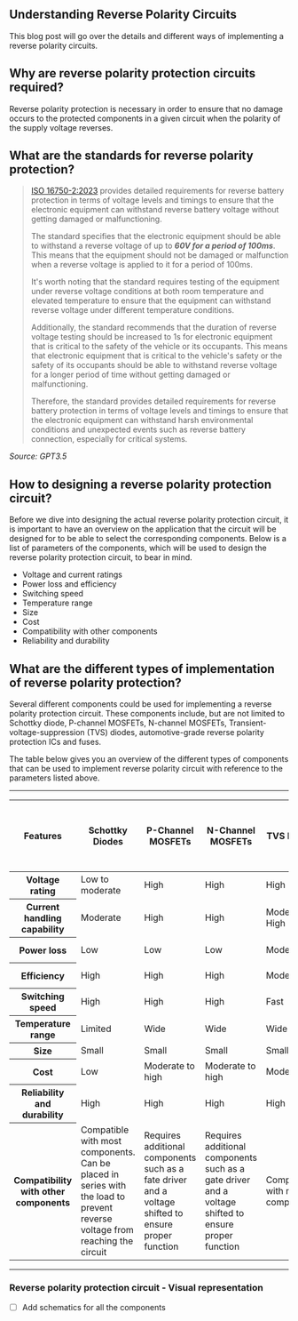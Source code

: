 ## Understanding Reverse Polarity Circuits

This blog post will go over the details and different ways of implementing a reverse polarity circuits. 

## Why are reverse polarity protection circuits required?

Reverse polarity protection is necessary in order to ensure that no damage occurs to the protected components in a given circuit when the polarity of the supply voltage reverses.

## What are the standards for reverse polarity protection?

> [ISO 16750-2:2023](https://www.iso.org/standard/76119.html) provides detailed requirements for reverse battery protection in terms of voltage levels and timings to ensure that the electronic equipment can withstand reverse battery voltage without getting damaged or malfunctioning. 
>
> The standard specifies that the electronic equipment should be able to withstand a reverse voltage of up to ***60V for a period of 100ms***. This means that the equipment should not be damaged or malfunction when a reverse voltage is applied to it for a period of 100ms. 
>
>It's worth noting that the standard requires testing of the equipment under reverse voltage conditions at both room temperature and elevated temperature to ensure that the equipment can withstand reverse voltage under different temperature conditions.
>
>Additionally, the standard recommends that the duration of reverse voltage testing should be increased to 1s for electronic equipment that is critical to the safety of the vehicle or its occupants. This means that electronic equipment that is critical to the vehicle's safety or the safety of its occupants should be able to withstand reverse voltage for a longer period of time without getting damaged or malfunctioning.
>
>Therefore, the standard provides detailed requirements for reverse battery protection in terms of voltage levels and timings to ensure that the electronic equipment can withstand harsh environmental conditions and unexpected events such as reverse battery connection, especially for critical systems.

*Source: GPT3.5*

## How to designing a reverse polarity protection circuit?

Before we dive into designing the actual reverse polarity protection circuit, it is important to have an overview on the application that the circuit will be designed for to be able to select the corresponding components. Below is a list of parameters of the components, which will be used to design the reverse polarity protection circuit, to bear in mind. 

- Voltage and current ratings
- Power loss and efficiency
- Switching speed
- Temperature range
- Size
- Cost
- Compatibility with other components
- Reliability and durability



## What are the different types of implementation of reverse polarity protection?

Several different components could be used for implementing a reverse polarity protection circuit. These components include, but are not limited to Schottky diode, P-channel MOSFETs, N-channel MOSFETs, Transient-voltage-suppression (TVS) diodes, automotive-grade reverse polarity protection ICs and fuses.

The table below gives you an overview of the different types of components that can be used to implement reverse polarity circuit with reference to the parameters listed above.

<!-- | Features	| Schottky Diodes	| P-Channel MOSFETs	| N-Channel MOSFETs	| TVS Diodes	| Automotive-grade Reverse Polarity Protection ICs	| Fuses |
| ---------- |  ------------ | ------------ | ---------- |  ------------ | ------------ | ---------- | 
| Voltage rating	                    | Low to moderate	| High	| High	| High	| High	| High |
| Current handling capability	        | Moderate	| High	| High	| Moderate to High	| Moderate to High	| High |
| Power loss	                        | Low	| Low	| Low	| Moderate	| Moderate to high	| Low |
| Efficiency	                        | High	| High	| High	| Moderate	| Moderate to high	| High |
| Switching speed	                    | High	| High	| High	| Fast	| Fast	| Slow |
| Temperature range	                    | Limited	| Wide    | Wide	| Wide	| Wide	| Wide |
|Size	                                | Small	| Small	| Small	| Small	| Small	| Small |
| Cost	                                | Low	| Moderate to high	| Moderate to high	| Moderate	| High	| Low |
| Reliability and durability	        | High	| High	| High	| High	| High	| High |
|Compatibility with other components	| Compatible with most components. Can be placed in series with the load to prevent reverse voltage from reaching the circuit	| Requires additional components such as a fate driver and a voltage shifted to ensure proper function	| Requires additional components such as a gate driver and a voltage shifted to ensure proper function	    | Compatible with most components	| Compatible with most components	| Compatible with most components | -->
---

<table>
    <thead>
        <tr>
            <th>Features</th>
            <th>Schottky Diodes</th>
            <th>P-Channel MOSFETs</th>
            <th>N-Channel MOSFETs</th>
            <th>TVS Diodes</th>
            <th>Automotive-grade Reverse Polarity Protection ICs</th>
            <th>Fuses</th>
        </tr>
    </thead>
    <tbody>
        <tr>
            <th>Voltage rating</th>
            <td>Low to moderate</td>
            <td>High</td>
            <td>High</td>
            <td>High</td>
            <td>High</td>
            <td>High</td>
        </tr>
        <tr>
            <th>Current handling capability</th>
            <td>Moderate</td>
            <td>High</td>
            <td>High</td>
            <td>Moderate to High</td>
            <td>Moderate to High</td>
            <td>High</td>
        </tr>
        <tr>
            <th>Power loss</th>
            <td>Low</td>
            <td>Low</td>
            <td>Low</td>
            <td>Moderate</td>
            <td>Moderate to high</td>
            <td>Low</td>
        </tr>
        <tr>
            <th>Efficiency</th>
            <td>High</td>
            <td>High</td>
            <td>High</td>
            <td>Moderate</td>
            <td>Moderate to high</td>
            <td>High</td>
        </tr>
        <tr>
            <th>Switching speed</th>
            <td>High</td>
            <td>High</td>
            <td>High</td>
            <td>Fast</td>
            <td>Fast</td>
            <td>Slow</td>
        </tr>
        <tr>
            <th>Temperature range</th>
            <td>Limited</td>
            <td>Wide</td>
            <td>Wide</td>
            <td>Wide</td>
            <td>Wide</td>
            <td>Wide</td>
        </tr>
        <tr>
            <th>Size</th>
            <td>Small</td>
            <td>Small</td>
            <td>Small</td>
            <td>Small</td>
            <td>Small</td>
            <td>Small</td>
        </tr>
        <tr>
            <th>Cost</th>
            <td>Low</td>
            <td>Moderate to high</td>
            <td>Moderate to high</td>
            <td>Moderate</td>
            <td>High</td>
            <td>Low</td>
        </tr>
        <tr>
            <th>Reliability and durability</th>
            <td>High</td>
            <td>High</td>
            <td>High</td>
            <td>High</td>
            <td>High</td>
            <td>High</td>
        </tr>
        <tr>
            <th>Compatibility with other components</th>
            <td>Compatible with most components. Can be placed in series with the load to prevent reverse voltage from reaching the circuit</td>
            <td>Requires additional components such as a fate driver and a voltage shifted to ensure proper function</td>
            <td>Requires additional components such as a gate driver and a voltage shifted to ensure proper function</td>
            <td>Compatible with most components</td>
            <td>Compatible with most components</td>
            <td>Compatible with most components</td>
        </tr>
    </tbody>
</table>

---


### Reverse polarity protection circuit - Visual representation

- [ ] Add schematics for all the components
